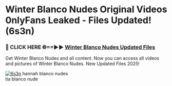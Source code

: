 # Winter Blanco Nudes Original Videos 0nlyFans Leaked - Files Updated! (6s3n)

<h3>🔴 CLICK HERE 🌐==►► <a href="https://tinyurl.com/5h6xmrr3" rel="nofollow">Winter Blanco Nudes Updated Files</a></h3>

Get Winter Blanco Nudes and all content. Now you can access all videos and pictures of Winter Blanco Nudes. New Updated Files 2025!

[![6s3n](https://i.imgur.com/KVD873Z.gif)](https://tinyurl.com/5h6xmrr3)
hannah blanco nudes<br>
tia blanco nude
